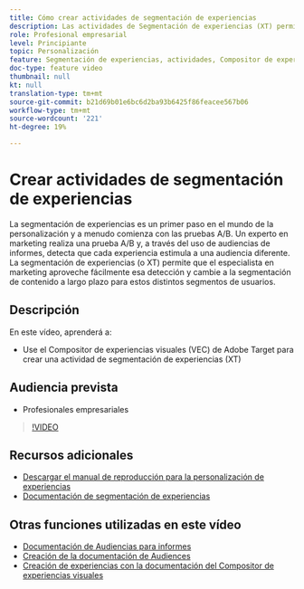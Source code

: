 ```yaml
---
title: Cómo crear actividades de segmentación de experiencias
description: Las actividades de Segmentación de experiencias (XT) permiten a los especialistas en marketing dirigirse a contenido específico para una audiencia específica. Conozca las ventajas de las actividades XT y cómo crearlas y utilizarlas.
role: Profesional empresarial
level: Principiante
topic: Personalización
feature: Segmentación de experiencias, actividades, Compositor de experiencias visuales (VEC)
doc-type: feature video
thumbnail: null
kt: null
translation-type: tm+mt
source-git-commit: b21d69b01e6bc6d2ba93b6425f86feacee567b06
workflow-type: tm+mt
source-wordcount: '221'
ht-degree: 19%

---
```



# Crear actividades de segmentación de experiencias

La segmentación de experiencias es un primer paso en el mundo de la personalización y a menudo comienza con las pruebas A/B. Un experto en marketing realiza una prueba A/B y, a través del uso de audiencias de informes, detecta que cada experiencia estimula a una audiencia diferente. La segmentación de experiencias (o XT) permite que el especialista en marketing aproveche fácilmente esa detección y cambie a la segmentación de contenido a largo plazo para estos distintos segmentos de usuarios.

## Descripción

En este vídeo, aprenderá a:

* Use el Compositor de experiencias visuales (VEC) de Adobe Target para crear una actividad de segmentación de experiencias (XT)

## Audiencia prevista

* Profesionales empresariales

>[!VIDEO](https://video.tv.adobe.com/v/22418?quality=12)

## Recursos adicionales

* [Descargar el manual de reproducción para la personalización de experiencias](https://guided.adobe.com/?promoid=K42KVXHD&amp;mv=other&amp;search=personalization+playbook#recommended/solutions/target)
* [Documentación de segmentación de experiencias](https://docs.adobe.com/content/help/en/target/using/activities/experience-targeting/experience-target.html)

## Otras funciones utilizadas en este vídeo

* [Documentación de Audiencias para informes](https://docs.adobe.com/help/en/target/using/audiences/managing-audience-filters.html)
* [Creación de la documentación de Audiences](https://docs.adobe.com/content/help/en/target/using/audiences/create-audiences/create-audience.html)
* [Creación de experiencias con la documentación del Compositor de experiencias visuales](https://docs.adobe.com/content/help/en/target/using/experiences/experiences.html)
